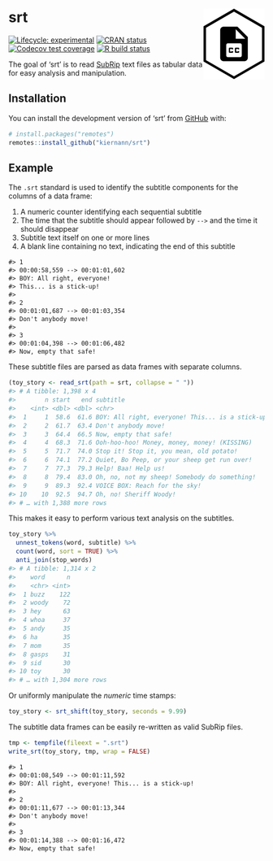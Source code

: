 
<!-- README.md is generated from README.Rmd. Please edit that file -->

# srt <img src='man/figures/logo.png' align="right" height="139" />

<!-- badges: start -->

[![Lifecycle:
experimental](https://img.shields.io/badge/lifecycle-experimental-orange.svg)](https://www.tidyverse.org/lifecycle/#experimental)
[![CRAN
status](https://www.r-pkg.org/badges/version/srt)](https://CRAN.R-project.org/package=srt)
[![Codecov test
coverage](https://codecov.io/gh/kiernann/srt/branch/master/graph/badge.svg)](https://codecov.io/gh/kiernann/srt?branch=master)
[![R build
status](https://github.com/kiernann/srt/workflows/R-CMD-check/badge.svg)](https://github.com/kiernann/srt/actions)
<!-- badges: end -->

The goal of ‘srt’ is to read
[SubRip](https://en.wikipedia.org/wiki/SubRip) text files as tabular
data for easy analysis and manipulation.

## Installation

You can install the development version of ‘srt’ from
[GitHub](https://github.com/kiernann/srt) with:

``` r
# install.packages("remotes")
remotes::install_github("kiernann/srt")
```

## Example

The `.srt` standard is used to identify the subtitle components for the
columns of a data frame:

1.  A numeric counter identifying each sequential subtitle
2.  The time that the subtitle should appear followed by `-->` and the
    time it should disappear
3.  Subtitle text itself on one or more lines
4.  A blank line containing no text, indicating the end of this subtitle

<!-- end list -->

    #> 1
    #> 00:00:58,559 --> 00:01:01,602
    #> BOY: All right, everyone!
    #> This... is a stick-up!
    #> 
    #> 2
    #> 00:01:01,687 --> 00:01:03,354
    #> Don't anybody move!
    #> 
    #> 3
    #> 00:01:04,398 --> 00:01:06,482
    #> Now, empty that safe!

These subtitle files are parsed as data frames with separate columns.

``` r
(toy_story <- read_srt(path = srt, collapse = " "))
#> # A tibble: 1,398 x 4
#>        n start   end subtitle                                        
#>    <int> <dbl> <dbl> <chr>                                           
#>  1     1  58.6  61.6 BOY: All right, everyone! This... is a stick-up!
#>  2     2  61.7  63.4 Don't anybody move!                             
#>  3     3  64.4  66.5 Now, empty that safe!                           
#>  4     4  68.3  71.6 Ooh-hoo-hoo! Money, money, money! (KISSING)     
#>  5     5  71.7  74.0 Stop it! Stop it, you mean, old potato!         
#>  6     6  74.1  77.2 Quiet, Bo Peep, or your sheep get run over!     
#>  7     7  77.3  79.3 Help! Baa! Help us!                             
#>  8     8  79.4  83.0 Oh, no, not my sheep! Somebody do something!    
#>  9     9  89.3  92.4 VOICE BOX: Reach for the sky!                   
#> 10    10  92.5  94.7 Oh, no! Sheriff Woody!                          
#> # … with 1,388 more rows
```

This makes it easy to perform various text analysis on the subtitles.

``` r
toy_story %>% 
  unnest_tokens(word, subtitle) %>% 
  count(word, sort = TRUE) %>% 
  anti_join(stop_words)
#> # A tibble: 1,314 x 2
#>    word      n
#>    <chr> <int>
#>  1 buzz    122
#>  2 woody    72
#>  3 hey      63
#>  4 whoa     37
#>  5 andy     35
#>  6 ha       35
#>  7 mom      35
#>  8 gasps    31
#>  9 sid      30
#> 10 toy      30
#> # … with 1,304 more rows
```

Or uniformly manipulate the *numeric* time stamps:

``` r
toy_story <- srt_shift(toy_story, seconds = 9.99)
```

The subtitle data frames can be easily re-written as valid SubRip files.

``` r
tmp <- tempfile(fileext = ".srt")
write_srt(toy_story, tmp, wrap = FALSE)
```

    #> 1
    #> 00:01:08,549 --> 00:01:11,592
    #> BOY: All right, everyone! This... is a stick-up!
    #> 
    #> 2
    #> 00:01:11,677 --> 00:01:13,344
    #> Don't anybody move!
    #> 
    #> 3
    #> 00:01:14,388 --> 00:01:16,472
    #> Now, empty that safe!

<!-- refs: start -->

<!-- refs: end -->
